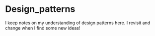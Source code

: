 # Design_patterns

I keep notes on my understanding of design patterns here. 
I revisit and change when I find some new ideas!
